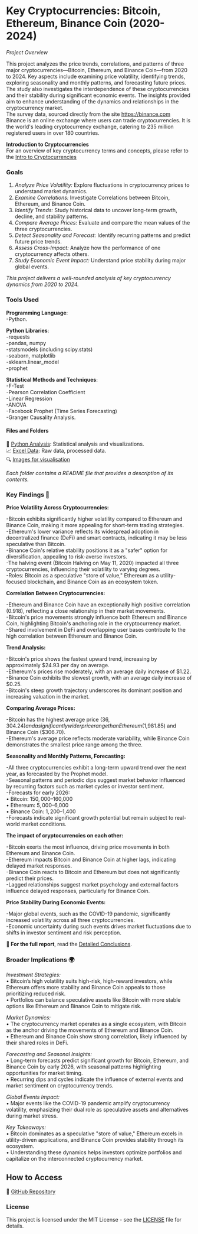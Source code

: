 # Key Cryptocurrencies: Bitcoin, Ethereum, Binance Coin (2020-2024)  

*Project Overview*  

This project analyzes the price trends, correlations, and patterns of three major cryptocurrencies—Bitcoin, Ethereum, and Binance Coin—from 2020 to 2024. Key aspects include examining price volatility, identifying trends, exploring seasonality and monthly patterns, and forecasting future prices. The study also investigates the interdependence of these cryptocurrencies and their stability during significant economic events. The insights provided aim to enhance understanding of the dynamics and relationships in the cryptocurrency market.  
The survey data, sourced directly from the site https://binance.com      
Binance is an online exchange where users can trade cryptocurrencies. It is the world's leading cryptocurrency exchange, catering to 235 million registered users in over 180 countries.   

**Introduction to Cryptocurrencies**  
For an overview of key cryptocurrency terms and concepts, please refer to the [Intro to Cryptocurrencies](Intro%20to%20Cryptocurrencies%20README.md)   

### Goals    
1.	*Analyze Price Volatility:*  Explore fluctuations in cryptocurrency prices to understand market dynamics.  
2.	*Examine Correlations:*  Investigate Correlations between Bitcoin, Ethereum, and Binance Coin.    
3.	*Identify Trends:*  Study historical data to uncover long-term growth, decline, and stability patterns.  
4.	*Compare Average Prices:*  Evaluate and compare the mean values of the three cryptocurrencies.  
5.	*Detect Seasonality and Forecast:*  Identify recurring patterns and predict future price trends.  
6.	*Assess Cross-Impact:*  Analyze how the performance of one cryptocurrency affects others.  
7.	*Study Economic Event Impact:*  Understand price stability during major global events.
   
*This project delivers a well-rounded analysis of key cryptocurrency dynamics from 2020 to 2024.*  

### Tools Used   

**Programming Language**:  
-Python.  

**Python Libraries**:  
-requests  
-pandas, numpy  
-statsmodels (including scipy.stats)  
-seaborn, matplotlib  
-sklearn.linear_model  
-prophet  

 **Statistical Methods and Techniques**:  
-F-Test  
-Pearson Correlation Coefficient  
-Linear Regression  
-ANOVA  
-Facebook Prophet (Time Series Forecasting)  
-Granger Causality Analysis.  

#### Files and Folders      
🐍 [Python Analysis](python/README.md): Statistical analysis and visualizations.   
📈 [Excel Data](excel/README.md): Raw data, processed data.   
🔍 [Images for visualisation](images/README.md)   

*Each folder contains a README file that provides a description of its contents.*  

### Key Findings 🔬  

**Price Volatility Across Cryptocurrencies:**  

-Bitcoin exhibits significantly higher volatility compared to Ethereum and Binance Coin, making it more appealing for short-term trading strategies.  
-Ethereum's lower variance reflects its widespread adoption in decentralized finance (DeFi) and smart contracts, indicating it may be less speculative than Bitcoin.  
-Binance Coin's relative stability positions it as a "safer" option for diversification, appealing to risk-averse investors.  
-The halving event (Bitcoin Halving on May 11, 2020) impacted all three cryptocurrencies, influencing their volatility to varying degrees.  
-Roles: Bitcoin as a speculative "store of value," Ethereum as a utility-focused blockchain, and Binance Coin as an ecosystem token.  

**Correlation Between Cryptocurrencies:**  

-Ethereum and Binance Coin have an exceptionally high positive correlation (0.918), reflecting a close relationship in their market movements.  
-Bitcoin's price movements strongly influence both Ethereum and Binance Coin, highlighting Bitcoin's anchoring role in the cryptocurrency market.  
-Shared involvement in DeFi and overlapping user bases contribute to the high correlation between Ethereum and Binance Coin.  

**Trend Analysis:**  

-Bitcoin's price shows the fastest upward trend, increasing by approximately $24.93 per day on average.  
-Ethereum's prices rise moderately, with an average daily increase of $1.22.  
-Binance Coin exhibits the slowest growth, with an average daily increase of $0.25.  
-Bitcoin's steep growth trajectory underscores its dominant position and increasing valuation in the market.  

**Comparing Average Prices:**  

-Bitcoin has the highest average price ($36,304.24) and a significantly wider price range than Ethereum ($1,981.85) and Binance Coin ($306.70).  
-Ethereum's average price reflects moderate variability, while Binance Coin demonstrates the smallest price range among the three.  

**Seasonality and Monthly Patterns, Forecasting:** 

-All three cryptocurrencies exhibit a long-term upward trend over the next year, as forecasted by the Prophet model.  
-Seasonal patterns and periodic dips suggest market behavior influenced by recurring factors such as market cycles or investor sentiment.  
-Forecasts for early 2026:  
• Bitcoin: $150,000–$160,000  
• Ethereum: $5,000–$6,000  
• Binance Coin: $1,200–$1,400  
-Forecasts indicate significant growth potential but remain subject to real-world market conditions.  

**The impact of cryptocurrencies on each other:**  

-Bitcoin exerts the most influence, driving price movements in both Ethereum and Binance Coin.  
-Ethereum impacts Bitcoin and Binance Coin at higher lags, indicating delayed market responses.  
-Binance Coin reacts to Bitcoin and Ethereum but does not significantly predict their prices.  
-Lagged relationships suggest market psychology and external factors influence delayed responses, particularly for Binance Coin.  

**Price Stability During Economic Events:**   

-Major global events, such as the COVID-19 pandemic, significantly increased volatility across all three cryptocurrencies.  
-Economic uncertainty during such events drives market fluctuations due to shifts in investor sentiment and risk perception.  

**🧮 For the full report**, read the [Detailed Conclusions](Detaile%%Conclusions.md).   


### Broader Implications 🌍    

*Investment Strategies:*  
•	Bitcoin’s high volatility suits high-risk, high-reward investors, while Ethereum offers more stability and Binance Coin appeals to those prioritizing reduced risk.  
•	Portfolios can balance speculative assets like Bitcoin with more stable options like Ethereum and Binance Coin to mitigate risk.  

*Market Dynamics:*  
•	The cryptocurrency market operates as a single ecosystem, with Bitcoin as the anchor driving the movements of Ethereum and Binance Coin.  
•	Ethereum and Binance Coin show strong correlation, likely influenced by their shared roles in DeFi.  

*Forecasting and Seasonal Insights:*  
•	Long-term forecasts predict significant growth for Bitcoin, Ethereum, and Binance Coin by early 2026, with seasonal patterns highlighting opportunities for market timing.  
•	Recurring dips and cycles indicate the influence of external events and market sentiment on cryptocurrency trends.  

*Global Events Impact:*  
•	Major events like the COVID-19 pandemic amplify cryptocurrency volatility, emphasizing their dual role as speculative assets and alternatives during market stress.  

*Key Takeaways:*  
•	Bitcoin dominates as a speculative "store of value," Ethereum excels in utility-driven applications, and Binance Coin provides stability through its ecosystem.  
•	Understanding these dynamics helps investors optimize portfolios and capitalize on the interconnected cryptocurrency market.  

## How to Access  
📂 [GitHub Repository](https://github.com/Iryna-Bo/Key-Cryptocurrencies-Bitcoin-Ethereum-Binance-Coin-2020-2024-)    

### License   
This project is licensed under the MIT License - see the [LICENSE](https://github.com/Iryna-Bo/Key-Cryptocurrencies-Bitcoin-Ethereum-Binance-Coin-2020-2024-/blob/main/LICENSE) file for details.
